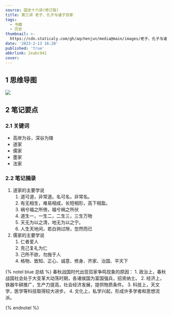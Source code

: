 ```yaml
---
source: 国史十六讲(修订版)
title: 第三讲 老子、孔子与诸子百家
tags:
  - 书籍
  - 历史
thumbnail: >-
  https://cdn.staticaly.com/gh/aqchenjun/media@main/images/老子、孔子与诸子百家.4h8kg5hfoie0.webp
date: '2023-2-13 16:20'
published: 'true'
abbrlink: 2eabc941
cover:
---
```

## 1 思维导图

![](https://cdn.jsdelivr.net/gh/aqchenjun/media/media/image.svg)


## 2 笔记要点
### 2.1 关键词
- 高岸为谷，深谷为陵
- 道家
- 儒家
- 墨家
- 法家
### 2.2 笔记摘录
1.  道家的主要学说  
    1. 道可道，非常道。名可名，非常名。  
    2. 有无相生，难易相成，长短相形，高下相盈。  
    3. 祸兮福之所倚，福兮祸之所伏  
    4. 道生一，一生二，二生三，三生万物  
    5. 天无为以之清，地无为以之宁。  
    6. 人生天地间，若白驹过隙，忽然而已  
2.  儒家的主要学说  
    1. 仁者爱人  
    2. 克己复礼为仁  
    3. 己所不欲，勿施于人  
    4. 格物、致知、正心、诚意、修身、齐家、治国、平天下


{% notel blue 总结 %} 春秋战国时代出现百家争鸣现象的原因： 1. 政治上，春秋战国社会处于大变革大动荡时期，各诸侯国为富国强兵，招贤纳士。 2. 经济上，铁器牛耕推广，生产力提高，社会经济发展，提供物质条件。 3. 科技上，天文学，医学等科技取得较大进步。 4. 文化上，私学兴起，形成许多学者和思想流派。

 {% endnotel %}